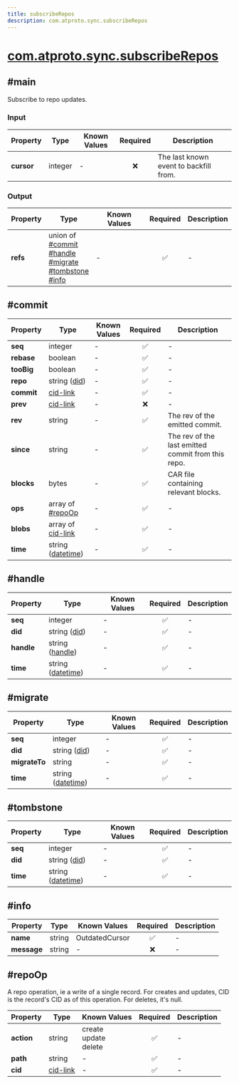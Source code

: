 ```yaml
---
title: subscribeRepos
description: com.atproto.sync.subscribeRepos
---
```


# [com.atproto.sync.subscribeRepos](https://github.com/myConsciousness/atproto.dart/blob/main/lexicons/com/atproto/sync/subscribeRepos.json)

## #main

Subscribe to repo updates.

### Input

| Property | Type | Known Values | Required | Description |
| --- | --- | --- | :---: | --- |
| **cursor** | integer | - | ❌ | The last known event to backfill from. |

### Output

| Property | Type | Known Values | Required | Description |
| --- | --- | --- | :---: | --- |
| **refs** | union of <br/>[#commit](#commit)<br/>[#handle](#handle)<br/>[#migrate](#migrate)<br/>[#tombstone](#tombstone)<br/>[#info](#info) | - | ✅ | - |

## #commit

| Property | Type | Known Values | Required | Description |
| --- | --- | --- | :---: | --- |
| **seq** | integer | - | ✅ | - |
| **rebase** | boolean | - | ✅ | - |
| **tooBig** | boolean | - | ✅ | - |
| **repo** | string ([did](https://atproto.com/specs/did)) | - | ✅ | - |
| **commit** | [cid-link](https://atproto.com/specs/repository#cid-formats) | - | ✅ | - |
| **prev** | [cid-link](https://atproto.com/specs/repository#cid-formats) | - | ❌ | - |
| **rev** | string | - | ✅ | The rev of the emitted commit. |
| **since** | string | - | ✅ | The rev of the last emitted commit from this repo. |
| **blocks** | bytes | - | ✅ | CAR file containing relevant blocks. |
| **ops** | array of [#repoOp](#repoop) | - | ✅ | - |
| **blobs** | array of [cid-link](https://atproto.com/specs/repository#cid-formats) | - | ✅ | - |
| **time** | string ([datetime](https://atproto.com/specs/lexicon#datetime)) | - | ✅ | - |

## #handle

| Property | Type | Known Values | Required | Description |
| --- | --- | --- | :---: | --- |
| **seq** | integer | - | ✅ | - |
| **did** | string ([did](https://atproto.com/specs/did)) | - | ✅ | - |
| **handle** | string ([handle](https://atproto.com/specs/handle)) | - | ✅ | - |
| **time** | string ([datetime](https://atproto.com/specs/lexicon#datetime)) | - | ✅ | - |

## #migrate

| Property | Type | Known Values | Required | Description |
| --- | --- | --- | :---: | --- |
| **seq** | integer | - | ✅ | - |
| **did** | string ([did](https://atproto.com/specs/did)) | - | ✅ | - |
| **migrateTo** | string | - | ✅ | - |
| **time** | string ([datetime](https://atproto.com/specs/lexicon#datetime)) | - | ✅ | - |

## #tombstone

| Property | Type | Known Values | Required | Description |
| --- | --- | --- | :---: | --- |
| **seq** | integer | - | ✅ | - |
| **did** | string ([did](https://atproto.com/specs/did)) | - | ✅ | - |
| **time** | string ([datetime](https://atproto.com/specs/lexicon#datetime)) | - | ✅ | - |

## #info

| Property | Type | Known Values | Required | Description |
| --- | --- | --- | :---: | --- |
| **name** | string | OutdatedCursor | ✅ | - |
| **message** | string | - | ❌ | - |

## #repoOp

A repo operation, ie a write of a single record. For creates and updates, CID is the record's CID as of this operation. For deletes, it's null.

| Property | Type | Known Values | Required | Description |
| --- | --- | --- | :---: | --- |
| **action** | string | create<br/>update<br/>delete | ✅ | - |
| **path** | string | - | ✅ | - |
| **cid** | [cid-link](https://atproto.com/specs/repository#cid-formats) | - | ✅ | - |
